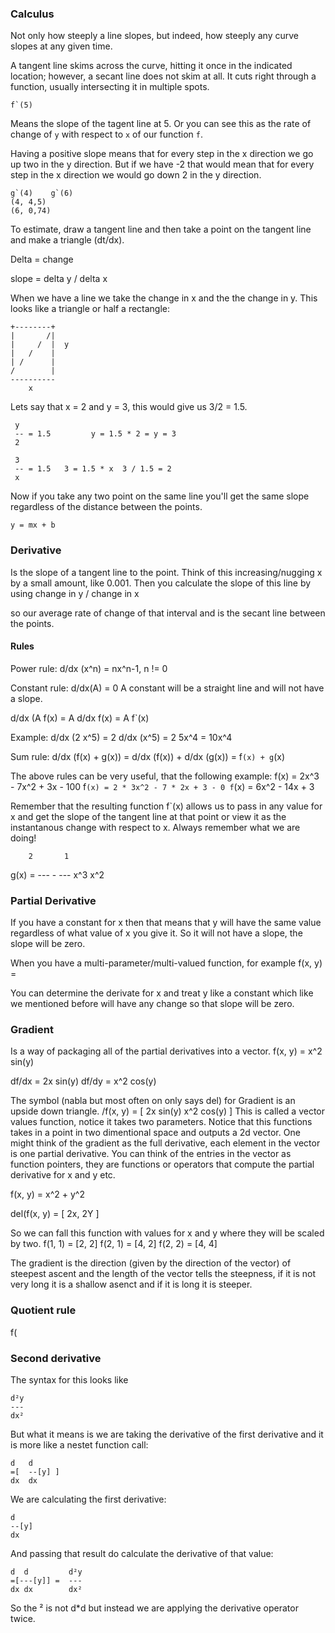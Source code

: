 ### Calculus
Not only how steeply a line slopes, but indeed, how steeply any curve slopes at any given time.

A tangent line skims across the curve, hitting it once in the indicated location; 
however, a secant line does not skim at all. It cuts right through a function, usually intersecting it in multiple spots.

```
f`(5) 
```
Means the slope of the tagent line at 5. Or you can see this as the rate of change
of `y` with respect to `x` of our function `f`.

Having a positive slope means that for every step in the x direction we go up 
two in the y direction. But if we have -2 that would mean that for every step 
in the x direction we would go down 2 in the y direction.

```
g`(4)    g`(6)
(4, 4,5)
(6, 0,74)
```
To estimate, draw a tangent line and then take a point on the tangent line and make
a triangle (dt/dx). 

Delta = change

slope = delta y / delta x

When we have a line we take the change in x and the the change in y. This looks like a triangle
or half a rectangle:
```
+--------+
|       /|
|     /  |  y
|   /    |
| /      |
/        |
----------
    x
```
Lets say that x = 2 and y = 3, this would give us 3/2 = 1.5.
```
 y
 -- = 1.5         y = 1.5 * 2 = y = 3 
 2
 
 3
 -- = 1.5   3 = 1.5 * x  3 / 1.5 = 2
 x                       
```

Now if you take any two point on the same line you'll get the same slope regardless of the
distance between the points.
```
y = mx + b
```


### Derivative
Is the slope of a tangent line to the point. Think of this increasing/nugging x by a small
amount, like 0.001. Then you calculate the slope of this line by using
change in y / change in x

so our average rate of change of that interval and is the secant line between the points.


#### Rules
Power rule:
d/dx (x^n) = nx^n-1, n != 0

Constant rule:
d/dx(A) = 0
A constant will be a straight line and will not have a slope.

 d/dx (A f(x) = A d/dx f(x) = A f`(x)

Example:
d/dx (2 x^5) = 2 d/dx (x^5) = 2 5x^4 = 10x^4 

Sum rule:
d/dx (f(x) + g(x)) = d/dx (f(x)) + d/dx (g(x)) = f`(x) + g`(x)

The above rules can be very useful, that the following example:
f(x) = 2x^3 - 7x^2 + 3x - 100
f`(x) = 2 * 3x^2 - 7 * 2x + 3 - 0
f`(x) = 6x^2 - 14x + 3

Remember that the resulting function f`(x) allows us to pass in any value for x and get
the slope of the tangent line at that point or view it as the instantanous change with 
respect to x. Always remember what we are doing!

        2       1
g(x) = ---  -  ---
       x^3      x^2




### Partial Derivative
If you have a constant for x then that means that y will have the same value regardless of
what value of x you give it. So it will not have a slope, the slope will be zero.

When you have a multi-parameter/multi-valued function, for example
f(x, y) = 

You can determine the derivate for x and treat y like a constant which like we mentioned before
will have any change so that slope will be zero.

### Gradient
Is a way of packaging all of the partial derivatives into a vector.
f(x, y) = x^2 sin(y)

df/dx = 2x sin(y)
df/dy = x^2 cos(y)

The symbol (nabla but most often on only says del) for Gradient is an upside down triangle.
\/f(x, y) = [ 
  2x sin(y)
  x^2 cos(y)
]
This is called a vector values function, notice it takes two parameters.
Notice that this functions takes in a point in two dimentional space and outputs a 2d vector.
One might think of the gradient as the full derivative, each element in the vector is one
partial derivative.
You can think of the entries in the vector as function pointers, they are functions or operators
that compute the partial derivative for x and y etc.

f(x, y) = x^2 + y^2

del(f(x, y) = [ 2x, 2Y ]

So we can fall this function with values for x and y where they will be scaled by 
two.
f(1, 1) = [2, 2]
f(2, 1) = [4, 2]
f(2, 2) = [4, 4]


The gradient is the direction (given by the direction of the vector) of steepest ascent and the length of
the vector tells the steepness, 
if it is not very long it is a shallow asenct and if it is long it is steeper.


### Quotient rule
f( 


### Second derivative
The syntax for this looks like
```
d²y
---
dx²
```
But what it means is we are taking the derivative of the first derivative and
it is more like a nestet function call:
```
d   d
=[  --[y] ]
dx  dx
```
We are calculating the first derivative:
```
d
--[y]
dx
````
And passing that result do calculate the derivative of that value:
```
d  d         d²y
=[---[y]] =  ---
dx dx        dx²
```
So the ² is not d*d but instead we are applying the derivative operator twice.

